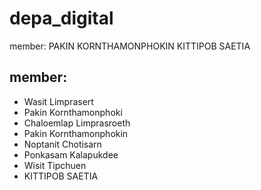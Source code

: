 # depa_digital

member:
PAKIN KORNTHAMONPHOKIN
KITTIPOB SAETIA
## member:
* Wasit Limprasert
* Pakin Kornthamonphoki
* Chaloemlap Limprasroeth
* Pakin Kornthamonphokin
* Noptanit Chotisarn
* Ponkasam Kalapukdee
* Wisit Tipchuen
* KITTIPOB SAETIA